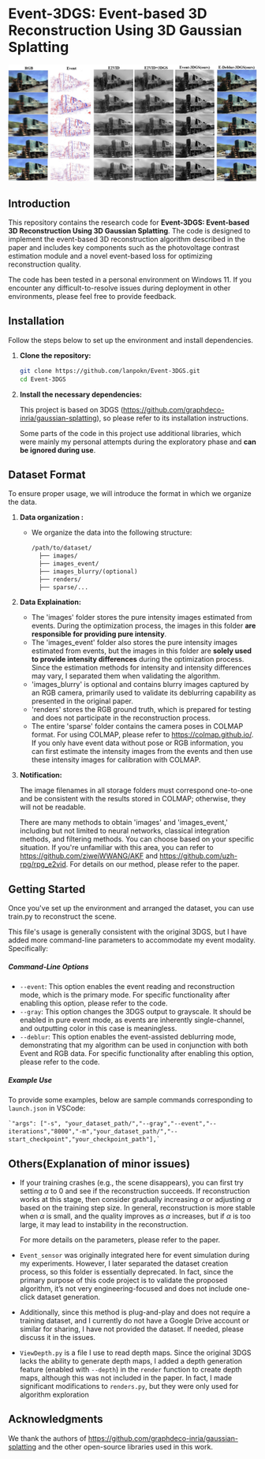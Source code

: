 # Event-3DGS: Event-based 3D Reconstruction Using 3D Gaussian Splatting
![Alt text](./assets/deblur.jpg)


## Introduction
This repository contains the research code for **Event-3DGS: Event-based 3D Reconstruction Using 3D Gaussian Splatting**. The code is designed to implement the event-based 3D reconstruction algorithm described in the paper and includes key components such as the photovoltage contrast estimation module and a novel event-based loss for optimizing reconstruction quality.

The code has been tested in a personal environment on Windows 11. If you encounter any difficult-to-resolve issues during deployment in other environments, please feel free to provide feedback.

## Installation
Follow the steps below to set up the environment and install dependencies.

1. **Clone the repository:**
   ```bash
   git clone https://github.com/lanpokn/Event-3DGS.git
   cd Event-3DGS
   ```

2. **Install the necessary dependencies:**

   This project is based on 3DGS (https://github.com/graphdeco-inria/gaussian-splatting), so please refer to its installation instructions. 

   Some parts of the code in this project use additional libraries, which were mainly my personal attempts during the exploratory phase and **can be ignored during use**.

## Dataset Format
To ensure proper usage, we will introduce the format in which we organize the data.

1. **Data organization :**

   - We organize the data into the following structure:
     ```
     /path/to/dataset/
       ├── images/
       ├── images_event/
       ├── images_blurry/(optional)
       ├── renders/
       ├── sparse/...
     ```

2. **Data Explaination:**

   - The 'images' folder stores the pure intensity images estimated from events. During the optimization process, the images in this folder **are responsible for providing pure intensity**.
   - The 'images_event' folder also stores the pure intensity images estimated from events, but the images in this folder are **solely used to provide intensity differences** during the optimization process. Since the estimation methods for intensity and intensity differences may vary, I separated them when validating the algorithm.
   - 'images_blurry' is optional and contains blurry images captured by an RGB camera, primarily used to validate its deblurring capability as presented in the original paper.
   - 'renders' stores the RGB ground truth, which is prepared for testing and does not participate in the reconstruction process.
   - The entire 'sparse' folder contains the camera poses in COLMAP format. For using COLMAP, please refer to https://colmap.github.io/. If you only have event data without pose or RGB information, you can first estimate the intensity images from the events and then use these intensity images for calibration with COLMAP.

3. **Notification:**

   The image filenames in all storage folders must correspond one-to-one and be consistent with the results stored in COLMAP; otherwise, they will not be readable.

   There are many methods to obtain 'images' and 'images_event,' including but not limited to neural networks, classical integration methods, and filtering methods. You can choose based on your specific situation. If you're unfamiliar with this area, you can refer to https://github.com/ziweiWWANG/AKF and https://github.com/uzh-rpg/rpg_e2vid. For details on our method, please refer to the paper.

## Getting Started
Once you've set up the environment and arranged the dataset, you can use train.py to reconstruct the scene.

This file's usage  is generally consistent with the original 3DGS, but I have added more command-line parameters to accommodate my event modality. Specifically:

##### Command-Line Options

- `--event`:    This option enables the event reading and reconstruction mode, which is the primary mode. For specific functionality after enabling this option, please refer to the code.
- `--gray`:    This option changes the 3DGS output to grayscale. It should be enabled in pure event mode, as events are inherently single-channel, and outputting color in this case is meaningless.
- `--deblur`:    This option enables the event-assisted deblurring mode, demonstrating that my algorithm can be used in conjunction with both Event and RGB data. For specific functionality after enabling this option, please refer to the code.

##### Example Use

To provide some examples, below are sample commands corresponding to `launch.json` in VSCode:

```
`"args": ["-s", "your_dataset_path/","--gray","--event","--iterations","8000","-m","your_dataset_path/","--start_checkpoint","your_checkpoint_path"],`
```

## Others(Explanation of minor issues)
- If your training crashes (e.g., the scene disappears), you can first try setting $\alpha$ to 0  and see if the reconstruction succeeds. If reconstruction works at this stage, then consider gradually increasing   $\alpha$ or adjusting  $\alpha$ based on the training step size. In general, reconstruction is more stable when  $\alpha$ is small, and the quality improves as  $\alpha$ increases, but if  $\alpha$ is too large, it may lead to instability in the reconstruction.

  For more details on the parameters, please refer to the paper.

- `Event_sensor` was originally integrated here for event simulation during my experiments. However, I later separated the dataset creation process, so this folder is essentially deprecated. In fact, since the primary purpose of this code project is to validate the proposed algorithm, it’s not very engineering-focused and does not include one-click dataset generation.

- Additionally, since this method is plug-and-play and does not require a training dataset, and I currently do not have a Google Drive account or similar for sharing, I have not provided the dataset. If needed, please discuss it in the issues.

- `ViewDepth.py` is a file I use to read depth maps. Since the original 3DGS lacks the ability to generate depth maps, I added a depth generation feature (enabled with `--depth`) in the `render` function to create depth maps, although this was not included in the paper. In fact, I made significant modifications to `renders.py`, but they were only used for algorithm exploration

## Acknowledgments
We thank the authors of https://github.com/graphdeco-inria/gaussian-splatting and the other open-source libraries used in this work. 
